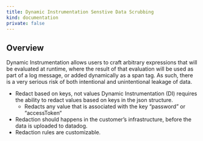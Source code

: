 ```yaml
---
title: Dynamic Instrumentation Senstive Data Scrubbing
kind: documentation
private: false
---
```

## Overview

Dynamic Instrumentation allows users to craft arbitrary expressions that will be evaluated at runtime, where the result of that evaluation will be used as part of a log message, or added dynamically as a span tag. As such, there is a very serious risk of both intentional and unintentional leakage of data.

* Redact based on keys, not values Dynamic Instrumentation (DI) requires the ability to redact values based on keys in the json structure. 
  * Redacts any value that is associated with the key “password” or “accessToken“
* Redaction should happens in the customer’s infrastructure, before the data is uploaded to datadog.
* Redaction rules are customizable.
